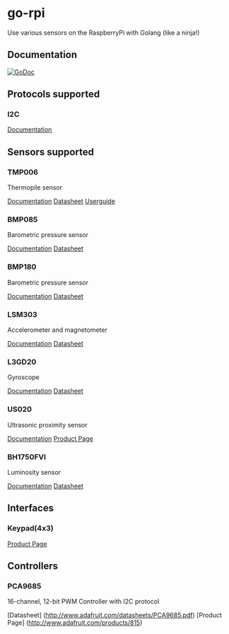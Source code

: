 # go-rpi

Use various sensors on the RaspberryPi with Golang (like a ninja!)

## Documentation

[![GoDoc](http://godoc.org/github.com/kid0m4n/go-rpi?status.png)](http://godoc.org/github.com/kid0m4n/go-rpi)

## Protocols supported

### I2C

  [Documentation](http://godoc.org/github.com/kid0m4n/go-rpi/i2c)

## Sensors supported

### TMP006

  Thermopile sensor

  [Documentation](http://godoc.org/github.com/kid0m4n/go-rpi/sensor/tmp006) [Datasheet](http://www.adafruit.com/datasheets/tmp006.pdf) [Userguide](http://www.adafruit.com/datasheets/tmp006ug.pdf)

### BMP085

  Barometric pressure sensor

  [Documentation](http://godoc.org/github.com/kid0m4n/go-rpi/sensor/bmp085) [Datasheet](https://www.sparkfun.com/datasheets/Components/General/BST-BMP085-DS000-05.pdf)

### BMP180

  Barometric pressure sensor

  [Documentation](http://godoc.org/github.com/kid0m4n/go-rpi/sensor/bmp180) [Datasheet](http://www.adafruit.com/datasheets/BST-BMP180-DS000-09.pdf)

### LSM303

  Accelerometer and magnetometer

  [Documentation](http://godoc.org/github.com/kid0m4n/go-rpi/sensor/lsm303) [Datasheet](https://www.sparkfun.com/datasheets/Sensors/Magneto/LSM303%20Datasheet.pdf)

### L3GD20

  Gyroscope

  [Documentation](http://godoc.org/github.com/kid0m4n/go-rpi/sensor/l3gd20) [Datasheet](http://www.adafruit.com/datasheets/L3GD20.pdf)

### US020

  Ultrasonic proximity sensor

  [Documentation](http://godoc.org/github.com/kid0m4n/go-rpi/sensor/us020) [Product Page](http://www.digibay.in/sensor/object-detection-and-proximity?product_id=239)

### BH1750FVI

  Luminosity sensor

  [Documentation](http://godoc.org/github.com/kid0m4n/go-rpi/sensor/us020) [Datasheet](http://www.elechouse.com/elechouse/images/product/Digital%20light%20Sensor/bh1750fvi-e.pdf)

## Interfaces

### Keypad(4x3)

  [Product Page](http://www.adafruit.com/products/419#Learn)

## Controllers

### PCA9685
  16-channel, 12-bit PWM Controller with I2C protocol

  [Datasheet] (http://www.adafruit.com/datasheets/PCA9685.pdf)
  [Product Page] (http://www.adafruit.com/products/815)
